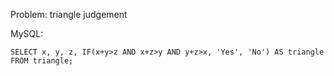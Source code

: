 Problem: triangle judgement

MySQL:

```
SELECT x, y, z, IF(x+y>z AND x+z>y AND y+z>x, 'Yes', 'No') AS triangle FROM triangle;
```

